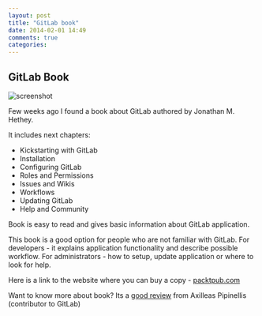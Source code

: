 ```yaml
---
layout: post
title: "GitLab book"
date: 2014-02-01 14:49
comments: true
categories: 
---
```


## GitLab Book

![screenshot](/images/book.jpg)

Few weeks ago I found a book about GitLab authored by Jonathan M. Hethey. 


<!--more-->

It includes next chapters:

* Kickstarting with GitLab
* Installation
* Configuring GitLab
* Roles and Permissions
* Issues and Wikis
* Workflows
* Updating GitLab
* Help and Community

Book is easy to read and gives basic information about GitLab application. 

This book is a good option for people who are not familiar with GitLab.
For developers - it explains application functionality and describe possible workflow.
For administrators - how to setup, update application or where to look for help.

Here is a link to the website where you can buy a copy - [packtpub.com](http://www.packtpub.com/gitlab-repository-management/book?utm_source=Create.com&utm_medium=link&utm_campaign=GitLab)

Want to know more about book? Its a [good review](http://axilleas.me/en/blog/2014/gitlab-repository-management-book-review/) from Axilleas Pipinellis (contributor to GitLab)
